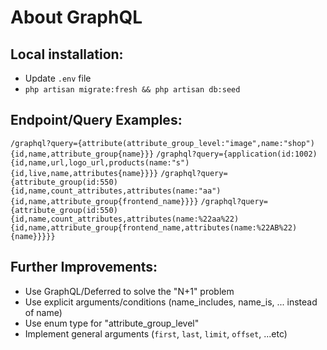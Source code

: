 # About GraphQL

## Local installation:
- Update `.env` file
- `php artisan migrate:fresh && php artisan db:seed`

## Endpoint/Query Examples:
`/graphql?query={attribute(attribute_group_level:"image",name:"shop"){id,name,attribute_group{name}}}`
`/graphql?query={application(id:1002){id,name,url,logo_url,products(name:"s"){id,live,name,attributes{name}}}}`
`/graphql?query={attribute_group(id:550){id,name,count_attributes,attributes(name:"aa"){id,name,attribute_group{frontend_name}}}}`
`/graphql?query={attribute_group(id:550){id,name,count_attributes,attributes(name:%22aa%22){id,name,attribute_group{frontend_name,attributes(name:%22AB%22){name}}}}}`


## Further Improvements:
- Use GraphQL/Deferred to solve the "N+1" problem
- Use explicit arguments/conditions (name_includes, name_is, ... instead of name)
- Use enum type for "attribute_group_level"
- Implement general arguments (`first`, `last`, `limit`, `offset`, ...etc)
